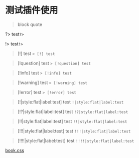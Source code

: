 # 测试插件使用


> block quote

?> test`?>`

!> test`!>`

> [!] test `> [!] test`

> [!question] test `> [!question] test`

> [!info] test `> [!info] test`

> [!warning] test `> [!warning] test`

> [!error] test `> [!error] test`


> [!|style:flat|label:test]
> test `!|style:flat|label:test`

> [!?|style:flat|label:test]
> test `!?|style:flat|label:test`

> [!!|style:flat|label:test]
> test `!!|style:flat|label:test`

> [!!!|style:flat|label:test]
> test `!!!|style:flat|label:test`

> [!!!!|style:flat|label:test]
> test `!!!!|style:flat|label:test`


[book.css](../book.css ':include')
